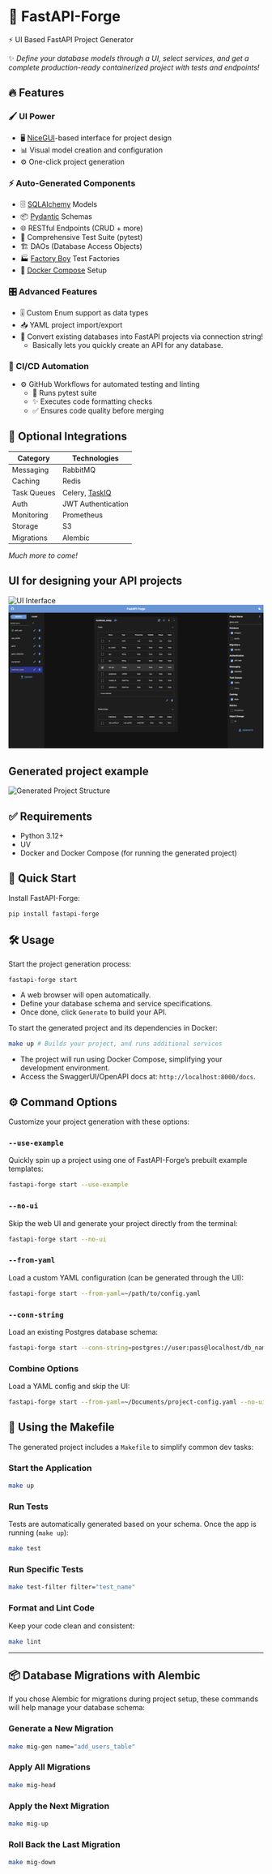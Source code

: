 # 🚀 FastAPI-Forge  
⚡ UI Based FastAPI Project Generator  

✨ *Define your database models through a UI, select services, and get a complete production-ready containerized project with tests and endpoints!*  

## 🔥 Features  


### 🖌️ UI Power  
- 🖥️ [NiceGUI](https://github.com/zauberzeug/nicegui)-based interface for project design  
- 📊 Visual model creation and configuration  
- ⚙️ One-click project generation  

### ⚡ Auto-Generated Components
- 🗄️ [SQLAlchemy](https://github.com/sqlalchemy/sqlalchemy) Models  
- 📦 [Pydantic](https://github.com/pydantic/pydantic) Schemas  
- 🌐 RESTful Endpoints (CRUD + more)  
- 🧪 Comprehensive Test Suite (pytest)  
- 🏗️ DAOs (Database Access Objects)  
- 🏭 [Factory Boy](https://github.com/FactoryBoy/factory_boy) Test Factories  
- 🐳 [Docker Compose](https://github.com/docker/compose) Setup  

### 🎛️ Advanced Features  
- 🎚️ Custom Enum support as data types  
- 📥 YAML project import/export  
- 🐘 Convert existing databases into FastAPI projects via connection string! 
    - Basically lets you quickly create an API for any database.

### 🔄 CI/CD Automation  
- ⚙️ GitHub Workflows for automated testing and linting  
  - 🧪 Runs pytest suite 
  - ✨ Executes code formatting checks
  - ✅ Ensures code quality before merging  

## 🧩 Optional Integrations  

| Category       | Technologies                          |
|----------------|---------------------------------------|
| Messaging      | RabbitMQ                              |
| Caching        | Redis                                 |
| Task Queues    | Celery, [TaskIQ](https://github.com/taskiq-python/taskiq)                        |
| Auth           | JWT Authentication                    |
| Monitoring     | Prometheus                            |
| Storage        | S3                                    |
| Migrations     | Alembic                               |

*Much more to come!* 

## UI for designing your API projects
![UI Interface](https://github.com/user-attachments/assets/48e3c768-0909-4229-8aae-391ce66f82d5) 
![alt text](image.png)
## Generated project example
![Generated Project Structure](https://github.com/user-attachments/assets/cc546f56-abd5-4eb1-b469-5940f0558255)



## ✅ Requirements
- Python 3.12+
- UV
- Docker and Docker Compose (for running the generated project)


## 🚀 Quick Start 
Install FastAPI-Forge:

```bash
pip install fastapi-forge
```

## 🛠 Usage
Start the project generation process:

```bash
fastapi-forge start
```

- A web browser will open automatically.  
- Define your database schema and service specifications.  
- Once done, click `Generate` to build your API.

To start the generated project and its dependencies in Docker:

```bash
make up # Builds your project, and runs additional services
```

- The project will run using Docker Compose, simplifying your development environment.  
- Access the SwaggerUI/OpenAPI docs at: `http://localhost:8000/docs`.  


## ⚙️ Command Options
Customize your project generation with these options:

### `--use-example`
Quickly spin up a project using one of FastAPI-Forge’s prebuilt example templates:

```bash
fastapi-forge start --use-example
```

### `--no-ui`
Skip the web UI and generate your project directly from the terminal:

```bash
fastapi-forge start --no-ui
```

### `--from-yaml`
Load a custom YAML configuration (can be generated through the UI):

```bash
fastapi-forge start --from-yaml=~/path/to/config.yaml
```

### `--conn-string`
Load an existing Postgres database schema:

```bash
fastapi-forge start --conn-string=postgres://user:pass@localhost/db_name
```

### Combine Options
Load a YAML config and skip the UI:
```bash
fastapi-forge start --from-yaml=~/Documents/project-config.yaml --no-ui
```


## 🧰 Using the Makefile
The generated project includes a `Makefile` to simplify common dev tasks:

### Start the Application
```bash
make up
```

### Run Tests
Tests are automatically generated based on your schema. Once the app is running (`make up`):

```bash
make test
```

### Run Specific Tests
```bash
make test-filter filter="test_name"
```

### Format and Lint Code
Keep your code clean and consistent:

```bash
make lint
```

---

## 📦 Database Migrations with Alembic
If you chose Alembic for migrations during project setup, these commands will help manage your database schema:

### Generate a New Migration
```bash
make mig-gen name="add_users_table"
```

### Apply All Migrations
```bash
make mig-head
```

### Apply the Next Migration
```bash
make mig-up
```

### Roll Back the Last Migration
```bash
make mig-down
```
